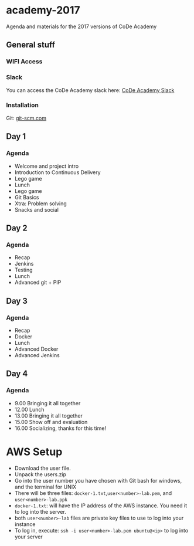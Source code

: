 # academy-2017
Agenda and materials for the 2017 versions of CoDe Academy
## General stuff

### WIFI Access


### Slack
You can access the CoDe Academy slack here: [CoDe Academy Slack](https://code-academy.slack.com)

### Installation
Git: [git-scm.com](https://git-scm.com/)


## Day 1
### Agenda
* Welcome and project intro
* Introduction to Continuous Delivery
* Lego game
* Lunch
* Lego game
* Git Basics
* Xtra: Problem solving
* Snacks and social



## Day 2
### Agenda
* Recap
* Jenkins
* Testing
* Lunch
* Advanced git + PIP



## Day 3
### Agenda
* Recap
* Docker
* Lunch
* Advanced Docker
* Advanced Jenkins

## Day 4
### Agenda

* 9.00 Bringing it all together
* 12.00 Lunch
* 13.00 Bringing it all together
* 15.00 Show off and evaluation
* 16.00 Socializing, thanks for this time!


# AWS Setup

* Download the user file.
* Unpack the users.zip
* Go into the user number you have chosen with Git bash for windows, and the terminal for UNIX
* There will be three files: `docker-1.txt`,`user<number>-lab.pem`, and `user<number>-lab.ppk`
* `docker-1.txt`: will have the IP address of the AWS instance. You need it to log into the server. 
* both `user<number>-lab` files are private key files to use to log into your instance
* To log in, execute: `ssh -i user<number>-lab.pem ubuntu@<ip>` to log into your server
